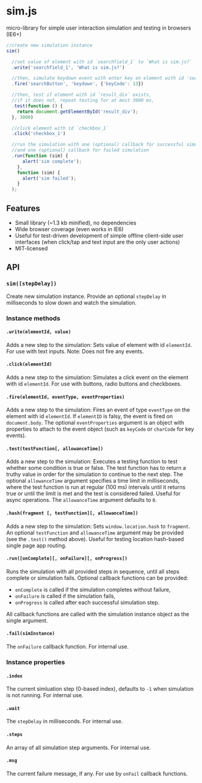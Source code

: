# sim.js
micro-library for simple user interaction simulation and testing in browsers (IE6+)

```javascript
//create new simulation instance
sim()

  //set value of element with id `searchfield_1` to `What is sim.js?`
  .write('searchfield_1', 'What is sim.js?')

  //then, simulate keydown event with enter key on element with id 'searchButton'
  .fire('searchButton', 'keydown', {'keyCode': 13})

  //then, test if element with id `result_div` exists,
  //if it does not, repeat testing for at most 3000 ms,
  .test(function () {
    return document.getElementById('result_div');
  }, 3000)

  //click element with id `checkbox_1`
  .click('checkbox_1')

  //run the simulation with one (optional) callback for successful simulation,
  //and one (optional) callback for failed simulation
  .run(function (sim) {
      alert('sim complete');
    },
    function (sim) {
      alert('sim failed');
    }
  );
```

## Features

* Small library (~1.3 kb minified), no dependencies
* Wide browser coverage (even works in IE6)
* Useful for test-driven development of simple offline client-side user interfaces (when click/tap and text input are the only user actions)
* MIT-licensed

## API

### `sim([stepDelay])`

Create new simulation instance. Provide an optional `stepDelay` in milliseconds to slow down and watch the simulation.

### Instance methods

#### `.write(elementId, value)`

Adds a new step to the simulation: Sets value of element with id `elementId`. For use with text inputs. Note: Does not fire any events.

#### `.click(elementId)`

Adds a new step to the simulation: Simulates a click event on the element with id `elementId`. For use with buttons, radio buttons and checkboxes.

#### `.fire(elementId, eventType, eventProperties)`

Adds a new step to the simulation: Fires an event of type `eventType` on the element with id `elementId`. If `elementID` is falsy, the event is fired on `document.body`. The optional `eventProperties` argument is an object with properties to attach to the event object (such as `keyCode` or `charCode` for key events).

#### `.test(testFunction[, allowanceTime])`

Adds a new step to the simulation: Executes a testing function to test whether some condition is true or false. The test function has to return a truthy value in order for the simulation to continue to the next step. The optional `allowanceTime` argument specifies a time limit in milliseconds, where the test function is run at regular (100 ms) intervals until it returns true or until the limit is met and the test is considered failed. Useful for async operations. The `allowanceTime` argument defaults to `0`.

#### `.hash(fragment [, testFunction][, allowanceTime])`

Adds a new step to the simulation: Sets `window.location.hash` to `fragment`. An optional `testFunction` and `allowanceTime` argument may be provided (see the `.test()` method above). Useful for testing location hash-based single page app routing.

#### `.run([onComplete][, onFailure][, onProgress])`

Runs the simulation with all provided steps in sequence, until all steps complete or simulation fails. Optional callback functions can be provided:

* `onComplete` is called if the simulation completes without failure,
* `onFailure` is called if the simulation fails,
* `onProgress` is called after each successful simulation step.
 
All callback functions are called with the simulation instance object as the single argument.

#### `.fail(simInstance)`

The `onFailure` callback function. For internal use.

### Instance properties

#### `.index`

The current simluation step (0-based index), defaults to `-1` when simulation is not running. For internal use.

#### `.wait`

The `stepDelay` in milliseconds. For internal use.

#### `.steps`

An array of all simulation step arguments. For internal use.

#### `.msg`

The current failure message, if any. For use by `onFail` callback functions.
